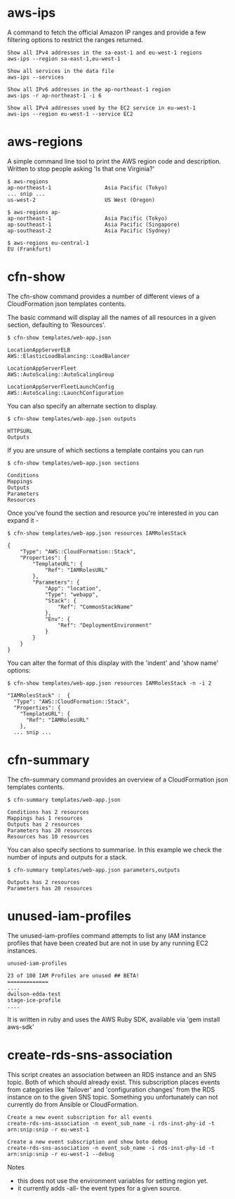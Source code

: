 # aws-ips #

A command to fetch the official Amazon IP ranges and provide a few filtering
options to restrict the ranges returned.

    Show all IPv4 addresses in the sa-east-1 and eu-west-1 regions
    aws-ips --region sa-east-1,eu-west-1

    Show all services in the data file
    aws-ips --services

    Show all IPv6 addresses in the ap-northeast-1 region
    aws-ips -r ap-northeast-1 -i 6

    Show all IPv4 addresses used by the EC2 service in eu-west-1
    aws-ips --region eu-west-1 --service EC2

# aws-regions #

A simple command line tool to print the AWS region code and description.
Written to stop people asking 'Is that one Virginia?'

    $ aws-regions
    ap-northeast-1                 Asia Pacific (Tokyo)
    ... snip ...
    us-west-2                      US West (Oregon)

    $ aws-regions ap-
    ap-northeast-1                 Asia Pacific (Tokyo)
    ap-southeast-1                 Asia Pacific (Singapore)
    ap-southeast-2                 Asia Pacific (Sydney)

    $ aws-regions eu-central-1
    EU (Frankfurt)

# cfn-show #

The cfn-show command provides a number of different views of a CloudFormation json
templates contents.

The basic command will display all the names of all resources in a given
section, defaulting to 'Resources'.

    $ cfn-show templates/web-app.json

    LocationAppServerELB
    AWS::ElasticLoadBalancing::LoadBalancer

    LocationAppServerFleet
    AWS::AutoScaling::AutoScalingGroup

    LocationAppServerFleetLaunchConfig
    AWS::AutoScaling::LaunchConfiguration


You can also specify an alternate section to display.

    $ cfn-show templates/web-app.json outputs

    HTTPSURL
    Outputs


If you are unsure of which sections a template contains you can run

    $ cfn-show templates/web-app.json sections

    Conditions
    Mappings
    Outputs
    Parameters
    Resources


Once you've found the section and resource you're interested in
you can expand it -


    $ cfn-show templates/web-app.json resources IAMRolesStack

    {
        "Type": "AWS::CloudFormation::Stack",
        "Properties": {
            "TemplateURL": {
                "Ref": "IAMRolesURL"
            },
            "Parameters": {
                "App": "location",
                "Type": "webapp",
                "Stack": {
                    "Ref": "CommonStackName"
                },
                "Env": {
                    "Ref": "DeploymentEnvironment"
                }
            }
        }
    }
    

You can alter the format of this display with the 'indent' and 'show name'
options:

    $ cfn-show templates/web-app.json resources IAMRolesStack -n -i 2

    "IAMRolesStack" :  {
      "Type": "AWS::CloudFormation::Stack",
      "Properties": {
        "TemplateURL": {
          "Ref": "IAMRolesURL"
        },
      ... snip ...



# cfn-summary #

The cfn-summary command provides an overview of a CloudFormation json
templates contents.

    $ cfn-summary templates/web-app.json

    Conditions has 2 resources
    Mappings has 1 resources
    Outputs has 2 resources
    Parameters has 20 resources
    Resources has 10 resources

You can also specify sections to summarise. In this example we check the
number of inputs and outputs for a stack.

    $ cfn-summary templates/web-app.json parameters,outputs

    Outputs has 2 resources
    Parameters has 20 resources


# unused-iam-profiles #

The unused-iam-profiles command attempts to list any IAM instance profiles
that have been created but are not in use by any running EC2 instances.

    unused-iam-profiles

    23 of 100 IAM Profiles are unused ## BETA!
    =============
    ....
    dwilson-edda-test
    stage-ice-profile
    ....

It is written in ruby and uses the AWS Ruby SDK, available via 'gem install
aws-sdk'


# create-rds-sns-association #

This script creates an association between an RDS instance and an SNS
topic. Both of which should already exist. This subscription places
events from categories like 'failover' and 'configuration changes' from
the RDS instance on to the given SNS topic. Something you unfortunately
can not currently do from Ansible or CloudFormation.

    Create a new event subscription for all events
    create-rds-sns-association -n event_sub_name -i rds-inst-phy-id -t arn:snip:snip -r eu-west-1

    Create a new event subscription and show boto debug
    create-rds-sns-association -n event_sub_name -i rds-inst-phy-id -t arn:snip:snip -r eu-west-1 --debug

Notes
 - this does not use the environment variables for setting region yet.
 - it currently adds -all- the event types for a given source.

